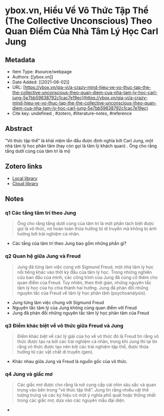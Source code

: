 # ybox.vn, Hiểu Về Vô Thức Tập Thể (The Collective Unconscious) Theo Quan Điểm Của Nhà Tâm Lý Học Carl Jung

## Metadata

* Item Type: #source/webpage 
* Authors: [[ybox.vn]]
* Date Added: [[2021-06-02]]
* URL: [https://ybox.vn/gia-vi/a-crazy-mind-hieu-ve-vo-thuc-tap-the-the-collective-unconscious-theo-quan-diem-cua-nha-tam-ly-hoc-carl-jung-5e7bb59638792c1cac7e19ec](https://ybox.vn/gia-vi/a-crazy-mind-hieu-ve-vo-thuc-tap-the-the-collective-unconscious-theo-quan-diem-cua-nha-tam-ly-hoc-carl-jung-5e7bb59638792c1cac7e19ec)
* Cite key: undefined
, #zotero, #literature-notes, #reference

## Abstract

"Vô thức tập thể" là khái niệm lần đầu được định nghĩa bởi Carl Jung, một nhà tâm lý học phân tâm (hay còn gọi là tâm lý khách quan) . Ông cho rằng tầng dưới cùng của tâm trí là mộ


##  Zotero links
* [Local library](zotero://select/items/1_W36G4NFN)
* [Cloud library](http://zotero.org/users/2023153/items/W36G4NFN)

## Notes
### q1 Các tầng tâm trí theo Jung
> Ông cho rằng tầng dưới cùng của tâm trí là một phần tách biệt được gọi là vô thức, nó hoàn toàn thừa hưởng từ di truyền mà không bị ảnh hưởng bởi trải nghiệm cá nhân.
- Các tầng của tâm trí theo Jung bao gồm những phần gì?

### q2 Quan hệ giữa Jung và Freud
> Jung đã từng làm việc cùng với Sigmund Freud, một nhà tâm lý học nổi tiếng khác vào thời kỳ đầu của tâm lý học. Trong những nghiên cứu ban đầu của mình, các công trình của Jung đã củng cố thêm cho quan điểm của Freud. Tuy nhiên, theo thời gian, những nguyên tắc tâm lý học của họ chia thành hai hướng. Jung đã phản đối những nguyên tắc của Freud về tâm lý học phân tâm (psychoanalysis).

- Jung từng làm việc chung với Sigmund Freud
- Nguyên tắc tâm lý của Jung không cùng quan điểm vởi Freud
- Jung đã phản đối những nguyên tắc tâm lý học phân tâm của Freud

### q3 Điểm khác biệt về vô thức giữa Freud và Jung
> Điểm khác biệt về các lý giải của họ về vô thức đó là Freud tin rằng vô thức được tạo ra bởi các trải nghiệm cá nhân, trong khi Jung thì lại tin rằng vô thức được tạo nên bởi các trải nghiệm tập thể, được thừa hưởng từ các vật chất di truyền (gen).
- Khác nhau giữa Jung và Freud là nguồn gốc của vô thức.

### q4 Jung và giấc mơ
> Các giấc mơ được cho rằng là nơi cung cấp cái nhìn sâu sắc và quan trọng vào bên trong “vô thức tập thể”. Jung tin rằng nhiều vật thể tượng trưng và các ký hiệu có một ý nghĩa phổ quát hoặc thống nhất trong các giấc mơ, dựa vào các nguyên mẫu đại diện.
- 